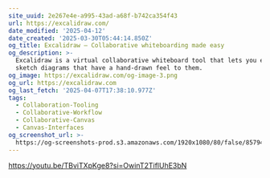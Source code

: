 ```yaml
---
site_uuid: 2e267e4e-a995-43ad-a68f-b742ca354f43
url: https://excalidraw.com/
date_modified: '2025-04-12'
date_created: '2025-03-30T05:44:14.850Z'
og_title: Excalidraw — Collaborative whiteboarding made easy
og_description: >-
  Excalidraw is a virtual collaborative whiteboard tool that lets you easily
  sketch diagrams that have a hand-drawn feel to them.
og_image: https://excalidraw.com/og-image-3.png
og_url: https://excalidraw.com
og_last_fetch: '2025-04-07T17:38:10.977Z'
tags:
  - Collaboration-Tooling
  - Collaborative-Workflow
  - Collaborative-Canvas
  - Canvas-Interfaces
og_screenshot_url: >-
  https://og-screenshots-prod.s3.amazonaws.com/1920x1080/80/false/85794320b9feb680be86cb4ff4786146c4c1e3122f07b9b4799decfd979830f6.jpeg
---
```















https://youtu.be/TBviTXpKge8?si=OwinT2TiflUhE3bN
